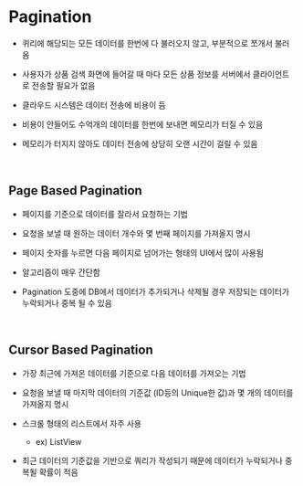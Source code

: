 # Pagination

- 퀴리에 해당되는 모든 데이터를 한번에 다 불러오지 않고, 부분적으로 쪼개서 불러옴

- 사용자가 상품 검색 화면에 들어갈 때 마다 모든 상품 정보를 서버에서 클라이언트로 전송할 필요가 없음

- 클라우드 시스템은 데이터 전송에 비용이 듬

- 비용이 안들어도 수억개의 데이터를 한번에 보내면 메모리가 터질 수 있음

- 메모리가 터지지 않아도 데이터 전송에 상당히 오랜 시간이 걸릴 수 있음

<br />

## Page Based Pagination

- 페이지를 기준으로 데이터를 잘라서 요청하는 기법

- 요청을 보낼 때 원하는 데이터 개수와 몇 번째 페이지를 가져올지 명시

- 페이지 숫자를 누르면 다음 페이지로 넘어가는 형태의 UI에서 많이 사용됨

- 알고리즘이 매우 간단함

- Pagination 도중에 DB에서 데이터가 추가되거나 삭제될 경우 저장되는 데이터가 누락되거나 중복 될 수 있음

<br />

## Cursor Based Pagination

- 가장 최근에 가져온 데이터를 기준으로 다음 데이터를 가져오는 기법

- 요청을 보낼 때 마지막 데이터의 기준값 (ID등의 Unique한 값)과 몇 개의 데이터를 가져올지 명시

- 스크롤 형태의 리스트에서 자주 사용
  - ex) ListView

- 최근 데이터의 기준값을 기반으로 쿼리가 작성되기 때문에 데이터가 누락되거나 중복될 확률이 적음